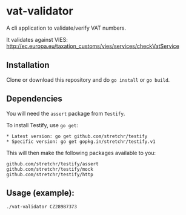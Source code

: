 # vat-validator

A cli application to validate/verify VAT numbers.

It validates against VIES: http://ec.europa.eu/taxation_customs/vies/services/checkVatService


## Installation

Clone or download this repository and do `go install` or `go build`.

## Dependencies

You will need the `assert` package from `Testify`.

To install Testify, use `go get`:

    * Latest version: go get github.com/stretchr/testify
    * Specific version: go get gopkg.in/stretchr/testify.v1

This will then make the following packages available to you:

    github.com/stretchr/testify/assert
    github.com/stretchr/testify/mock
    github.com/stretchr/testify/http

## Usage (example):

    ./vat-validator CZ28987373

